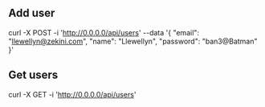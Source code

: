 ## Add user

curl -X POST -i 'http://0.0.0.0/api/users' --data '{
  "email": "llewellyn@zekini.com",
  "name": "Llewellyn",
  "password": "ban3@Batman"
}'

## Get users

curl -X GET -i 'http://0.0.0.0/api/users'